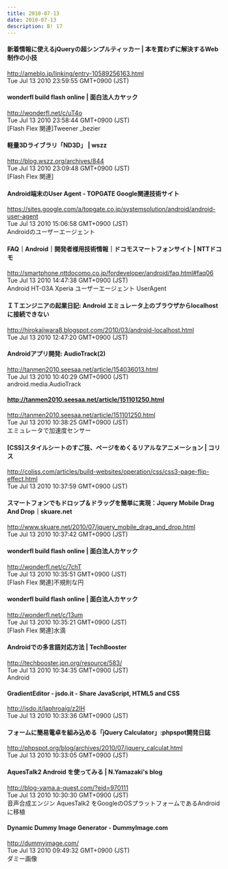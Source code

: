 ```yaml
---
title: 2010-07-13
date: 2010-07-13
description: B! 17
---
```


#### 新着情報に使えるjQueryの超シンプルティッカー | 本を買わずに解決するWeb制作の小技
http://ameblo.jp/linking/entry-10589256163.html<br>
Tue Jul 13 2010 23:59:55 GMT+0900 (JST)<br>


#### wonderfl build flash online | 面白法人カヤック
http://wonderfl.net/c/uT4o<br>
Tue Jul 13 2010 23:58:44 GMT+0900 (JST)<br>
[Flash Flex 関連]Tweener _bezier


#### 軽量3Dライブラリ「ND3D」 | wszz
http://blog.wszz.org/archives/844<br>
Tue Jul 13 2010 23:09:48 GMT+0900 (JST)<br>
[Flash Flex 関連]


#### Android端末のUser Agent - TOPGATE Google関連技術サイト
https://sites.google.com/a/topgate.co.jp/systemsolution/android/android-user-agent<br>
Tue Jul 13 2010 15:06:58 GMT+0900 (JST)<br>
Androidのユーザーエージェント


#### FAQ｜Android｜開発者様用技術情報｜ドコモスマートフォンサイト | NTTドコモ
http://smartphone.nttdocomo.co.jp/fordeveloper/android/faq.html#faq06<br>
Tue Jul 13 2010 14:47:38 GMT+0900 (JST)<br>
Android HT-03A Xperia ユーザーエージェント UserAgent


#### ＩＴエンジニアの起業日記: Android エミュレータ上のブラウザからlocalhostに接続できない
http://hirokajiwara8.blogspot.com/2010/03/android-localhost.html<br>
Tue Jul 13 2010 12:47:20 GMT+0900 (JST)<br>


#### Androidアプリ開発: AudioTrack(2)
http://tanmen2010.seesaa.net/article/154036013.html<br>
Tue Jul 13 2010 10:40:29 GMT+0900 (JST)<br>
android.media.AudioTrack


#### http://tanmen2010.seesaa.net/article/151101250.html
http://tanmen2010.seesaa.net/article/151101250.html<br>
Tue Jul 13 2010 10:38:25 GMT+0900 (JST)<br>
エミュレータで加速度センサー


####   [CSS]スタイルシートのすご技、ページをめくるリアルなアニメーション | コリス
http://coliss.com/articles/build-websites/operation/css/css3-page-flip-effect.html<br>
Tue Jul 13 2010 10:37:59 GMT+0900 (JST)<br>


#### スマートフォンでもドロップ＆ドラッグを簡単に実現：Jquery Mobile Drag And Drop｜skuare.net
http://www.skuare.net/2010/07/jquery_mobile_drag_and_drop.html<br>
Tue Jul 13 2010 10:37:42 GMT+0900 (JST)<br>


#### wonderfl build flash online | 面白法人カヤック
http://wonderfl.net/c/7chT<br>
Tue Jul 13 2010 10:35:51 GMT+0900 (JST)<br>
[Flash Flex 関連]不規則な円


#### wonderfl build flash online | 面白法人カヤック
http://wonderfl.net/c/13um<br>
Tue Jul 13 2010 10:35:21 GMT+0900 (JST)<br>
[Flash Flex 関連]水滴


#### Androidでの多言語対応方法 | TechBooster
http://techbooster.jpn.org/resource/583/<br>
Tue Jul 13 2010 10:34:35 GMT+0900 (JST)<br>
Android


#### GradientEditor - jsdo.it - Share JavaScript, HTML5 and CSS
http://jsdo.it/laphroaig/z2lH<br>
Tue Jul 13 2010 10:33:36 GMT+0900 (JST)<br>


#### フォームに簡易電卓を組み込める「jQuery Calculator」:phpspot開発日誌
http://phpspot.org/blog/archives/2010/07/jquery_calculat.html<br>
Tue Jul 13 2010 10:33:05 GMT+0900 (JST)<br>


#### AquesTalk2 Android を使ってみる | N.Yamazaki's blog
http://blog-yama.a-quest.com/?eid=970111<br>
Tue Jul 13 2010 10:30:30 GMT+0900 (JST)<br>
音声合成エンジン AquesTalk2 をGoogleのOSプラットフォームであるAndroidに移植


#### Dynamic Dummy Image Generator - DummyImage.com
http://dummyimage.com/<br>
Tue Jul 13 2010 09:49:32 GMT+0900 (JST)<br>
ダミー画像


